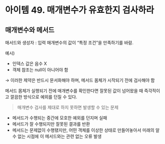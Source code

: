 # 아이템 49. 매개변수가 유효한지 검사하라

## 매개변수와 메서드

매서드와 생성자 : 입력 매개변수의 값이 “특정 조건”을 만족하기를 바람.

예시)

- 인덱스 값은 음수 X
- 객체 참조는 null이 아니어야 함

→ 이러한 제약은 반드시 문서화해야 하며, 메서드 몸체가 시작되기 전에 검사해야 함

메서드 몸체가 실행되기 전에 매개변수를 확인한다면 잘못된 값이 넘어왔을 때 즉각적이고 깔끔한 방식으로 예외를 던질 수 있다.

> 매개변수 검사를 제대로 하지 못하면 발생할 수 있는 문제

- 메서드가 수행되는 중간에 모호한 예외를 던지며 실패
- 메서드가 잘 수행되지만 잘못된 결과를 반환
- 메서드는 문제없이 수행됐지만, 어떤 객체를 이상한 상태로 만들어놓아서 미래의 알 수 없는 시점에 이 메서드와는 관련 없는 오류 발생
